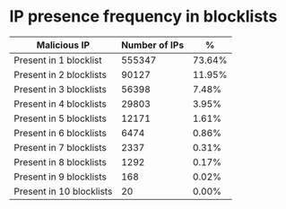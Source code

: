 # IP presence frequency in blocklists
| Malicious IP | Number of IPs | % |
|----|----|----|
| Present in 1 blocklist | 555347 | 73.64% |
| Present in 2 blocklists | 90127 | 11.95% |
| Present in 3 blocklists | 56398 | 7.48% |
| Present in 4 blocklists | 29803 | 3.95% |
| Present in 5 blocklists | 12171 | 1.61% |
| Present in 6 blocklists | 6474 | 0.86% |
| Present in 7 blocklists | 2337 | 0.31% |
| Present in 8 blocklists | 1292 | 0.17% |
| Present in 9 blocklists | 168 | 0.02% |
| Present in 10 blocklists | 20 | 0.00% |
